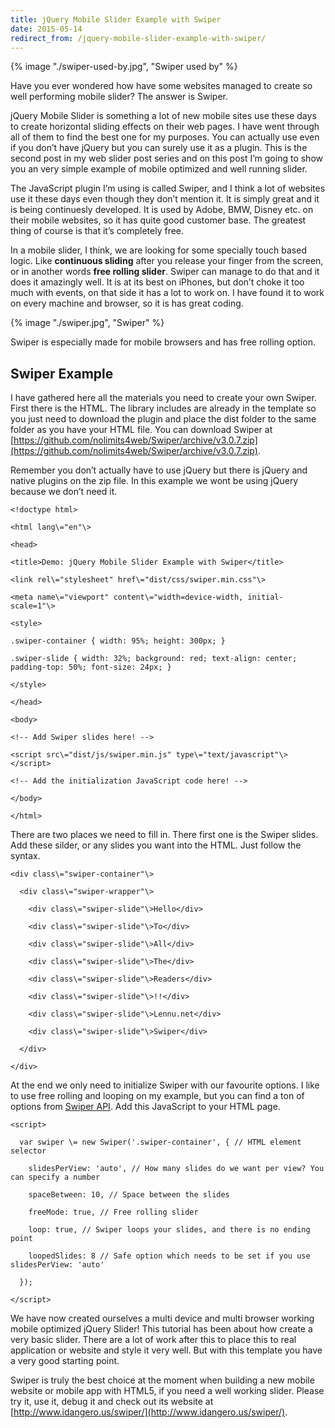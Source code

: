 ```yaml
---
title: jQuery Mobile Slider Example with Swiper
date: 2015-05-14
redirect_from: /jquery-mobile-slider-example-with-swiper/
---
```


{% image "./swiper-used-by.jpg", "Swiper used by" %}

Have you ever wondered how have some websites managed to create so well performing mobile slider? The answer is Swiper.

jQuery Mobile Slider is something a lot of new mobile sites use these days to create horizontal sliding effects on their web pages. I have went through all of them to find the best one for my purposes. You can actually use even if you don’t have jQuery but you can surely use it as a plugin. This is the second post in my web slider post series and on this post I’m going to show you an very simple example of mobile optimized and well running slider.

The JavaScript plugin I’m using is called Swiper, and I think a lot of websites use it these days even though they don’t mention it. It is simply great and it is being continuesly developed. It is used by Adobe, BMW, Disney etc. on their mobile websites, so it has quite good customer base. The greatest thing of course is that it’s completely free.

In a mobile slider, I think, we are looking for some specially touch based logic. Like **continuous sliding** after you release your finger from the screen, or in another words **free rolling slider**. Swiper can manage to do that and it does it amazingly well. It is at its best on iPhones, but don’t choke it too much with events, on that side it has a lot to work on. I have found it to work on every machine and browser, so it is has great coding.

{% image "./swiper.jpg", "Swiper" %}

Swiper is especially made for mobile browsers and has free rolling option.

Swiper Example
--------------

I have gathered here all the materials you need to create your own Swiper. First there is the HTML. The library includes are already in the template so you just need to download the plugin and place the dist folder to the same folder as you have your HTML file. You can download Swiper at [https://github.com/nolimits4web/Swiper/archive/v3.0.7.zip](https://github.com/nolimits4web/Swiper/archive/v3.0.7.zip).

Remember you don’t actually have to use jQuery but there is jQuery and native plugins on the zip file. In this example we wont be using jQuery because we don’t need it.

```
<!doctype html>

<html lang\="en"\>

<head>

<title>Demo: jQuery Mobile Slider Example with Swiper</title>

<link rel\="stylesheet" href\="dist/css/swiper.min.css"\>

<meta name\="viewport" content\="width=device-width, initial-scale=1"\>

<style>

.swiper-container { width: 95%; height: 300px; }

.swiper-slide { width: 32%; background: red; text-align: center; padding-top: 50%; font-size: 24px; }

</style>

</head>

<body>

<!-- Add Swiper slides here! -->

<script src\="dist/js/swiper.min.js" type\="text/javascript"\></script>

<!-- Add the initialization JavaScript code here! -->

</body>

</html>
```

There are two places we need to fill in. There first one is the Swiper slides. Add these silder, or any slides you want into the HTML. Just follow the syntax.

```
<div class\="swiper-container"\>

  <div class\="swiper-wrapper"\>

    <div class\="swiper-slide"\>Hello</div>

    <div class\="swiper-slide"\>To</div>

    <div class\="swiper-slide"\>All</div>

    <div class\="swiper-slide"\>The</div>

    <div class\="swiper-slide"\>Readers</div>

    <div class\="swiper-slide"\>!!</div>

    <div class\="swiper-slide"\>Lennu.net</div>

    <div class\="swiper-slide"\>Swiper</div>

  </div>

</div>
```

At the end we only need to initialize Swiper with our favourite options. I like to use free rolling and looping on my example, but you can find a ton of options from [Swiper API](http://www.idangero.us/swiper/api/). Add this JavaScript to your HTML page.
```
<script>

  var swiper \= new Swiper('.swiper-container', { // HTML element selector

    slidesPerView: 'auto', // How many slides do we want per view? You can specify a number

    spaceBetween: 10, // Space between the slides

    freeMode: true, // Free rolling slider

    loop: true, // Swiper loops your slides, and there is no ending point

    loopedSlides: 8 // Safe option which needs to be set if you use slidesPerView: 'auto'

  });

</script>
```

We have now created ourselves a multi device and multi browser working mobile optimized jQuery Slider! This tutorial has been about how create a very basic slider. There are a lot of work after this to place this to real application or website and style it very well. But with this template you have a very good starting point.

Swiper is truly the best choice at the moment when building a new mobile website or mobile app with HTML5, if you need a well working slider. Please try it, use it, debug it and check out its website at [http://www.idangero.us/swiper/](http://www.idangero.us/swiper/).


